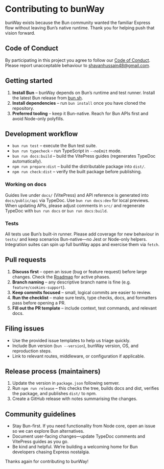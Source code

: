 # Contributing to bunWay

bunWay exists because the Bun community wanted the familiar Express flow without leaving Bun’s native runtime. Thank you for helping push that vision forward.

## Code of Conduct

By participating in this project you agree to follow our [Code of Conduct](./CODE_OF_CONDUCT.md). Please report unacceptable behaviour to [shayanhussain48@gmail.com](mailto:shayanhussain48@gmail.com).

## Getting started

1. **Install Bun** – bunWay depends on Bun’s runtime and test runner. Install the latest Bun release from [bun.sh](https://bun.sh/).
2. **Install dependencies** – run `bun install` once you have cloned the repository.
3. **Preferred tooling** – keep it Bun-native. Reach for Bun APIs first and avoid Node-only polyfills.

## Development workflow

- `bun run test` – execute the Bun test suite.
- `bun run typecheck` – run TypeScript in `--noEmit` mode.
- `bun run docs:build` – build the VitePress guides (regenerates TypeDoc automatically).
- `npm run prepare:dist` – build the distributable package into `dist/`.
- `npm run check:dist` – verify the built package before publishing.

### Working on docs

Guides live under `docs/` (VitePress) and API reference is generated into `docs/public/api` via TypeDoc. Use `bun run docs:dev` for local previews. When updating APIs, please adjust comments in `src/` and regenerate TypeDoc with `bun run docs` or `bun run docs:build`.

### Tests

All tests use Bun’s built-in runner. Please add coverage for new behaviour in `tests/` and keep scenarios Bun-native—no Jest or Node-only helpers. Integration suites can spin up full bunWay apps and exercise them via `fetch`.

## Pull requests

1. **Discuss first** – open an issue (bug or feature request) before large changes. Check the [Roadmap](https://bunwaylabs.github.io/bunway/community/build-together.html) for active phases.
2. **Branch naming** – any descriptive branch name is fine (e.g. `feature/cookies-support`).
3. **Keep commits focused** – small, logical commits are easier to review.
4. **Run the checklist** – make sure tests, type checks, docs, and formatters pass before opening a PR.
5. **Fill out the PR template** – include context, test commands, and relevant docs.

## Filing issues

- Use the provided issue templates to help us triage quickly.
- Include Bun version (`bun --version`), bunWay version, OS, and reproduction steps.
- Link to relevant routes, middleware, or configuration if applicable.

## Release process (maintainers)

1. Update the version in `package.json` following semver.
2. Run `npm run release` – this checks the tree, builds docs and dist, verifies the package, and publishes `dist/` to npm.
3. Create a GitHub release with notes summarising the changes.

## Community guidelines

- Stay Bun-first. If you need functionality from Node core, open an issue so we can explore Bun alternatives.
- Document user-facing changes—update TypeDoc comments and VitePress guides as you go.
- Be kind and helpful. We’re building a welcoming home for Bun developers chasing Express nostalgia.

Thanks again for contributing to bunWay!
